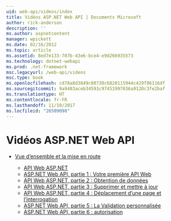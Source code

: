 ```yaml
---
uid: web-api/videos/index
title: Vidéos ASP.NET Web API | Documents Microsoft
author: rick-anderson
description: ''
ms.author: aspnetcontent
manager: wpickett
ms.date: 02/16/2012
ms.topic: article
ms.assetid: 8ed7e133-707b-43e6-bce4-e9d266935573
ms.technology: dotnet-webapi
ms.prod: .net-framework
msc.legacyurl: /web-api/videos
msc.type: book
ms.openlocfilehash: cd78a8d3849c80730c6820115944c429f86116df
ms.sourcegitcommit: 9a9483aceb34591c97451997036a9120c3fe2baf
ms.translationtype: HT
ms.contentlocale: fr-FR
ms.lasthandoff: 11/10/2017
ms.locfileid: "26509098"
---
```

<a name="aspnet-web-api-videos"></a>Vidéos ASP.NET Web API
====================
- [Vue d’ensemble et la mise en route](getting-started/index.md)

    - [API Web ASP.NET](getting-started/aspnet-web-api.md)
    - [ASP.NET Web API, partie 1 : Votre première API Web](getting-started/your-first-web-api.md)
    - [API Web ASP.NET, partie 2 : Obtention de données](getting-started/getting-data.md)
    - [API Web ASP.NET, partie 3 : Supprimer et mettre à jour](getting-started/delete-and-update.md)
    - [API Web ASP.NET, partie 4 : Déplacement d’une page et l’interrogation](getting-started/paging-and-querying.md)
    - [ASP.NET Web API, partie 5 : La Validation personnalisée](getting-started/custom-validation.md)
    - [ASP.NET Web API, partie 6 : autorisation](getting-started/authorization.md)
